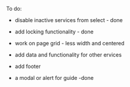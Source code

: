 To do:

- disable inactive services from select - done
- add locking functionality - done

- work on page grid - less width and centered
- add data and functionality for other ervices
- add footer
- a modal or alert for guide -done
